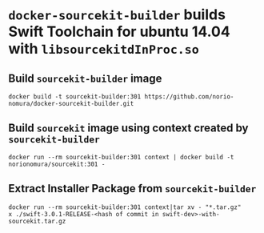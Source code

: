 # `docker-sourcekit-builder` builds Swift Toolchain for ubuntu 14.04 with `libsourcekitdInProc.so`

## Build `sourcekit-builder` image
```console
docker build -t sourcekit-builder:301 https://github.com/norio-nomura/docker-sourcekit-builder.git
```

## Build `sourcekit` image using context created by `sourcekit-builder`
```console
docker run --rm sourcekit-builder:301 context | docker build -t norionomura/sourcekit:301 -
```

## Extract Installer Package from `sourcekit-builder`
```console
docker run --rm sourcekit-builder:301 context|tar xv - "*.tar.gz"
x ./swift-3.0.1-RELEASE-<hash of commit in swift-dev>-with-sourcekit.tar.gz
```

